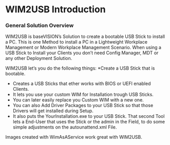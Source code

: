 # WIM2USB Introduction


### General Solution Overview

WIM2USB is baseVISION’s Solution to create a bootable USB Stick to
install a PC.
This is one Method to install a PC in a Lightweight Workplace Management
or Modern Workplace Management Scenario.
When using a USB Stick to Install your Clients you don’t need Config
Manager, MDT or any other Deployment Solution.

WIM2USB let’s you do the following things:
\*Create a USB Stick that is bootable.

-   Creates a USB Sticks that ether works with BIOS or UEFI enabled
    Clients.
-   It lets you use your custom WIM for Installation trough USB Sticks.
-   You can later easily replace you Custom WIM with a new one.
-   You can also Add Driver Packages to your USB Stick so that those
    Drivers will get installed during Setup.
-   It also puts the YourInstallation.exe to your USB Stick. That second
    Tool lets a End-User that uses the Stick or the admin in the Field,
    to do some simple adjustments on the autounattend.xml File.



Images created with WimAsAService work great with WIM2USB.